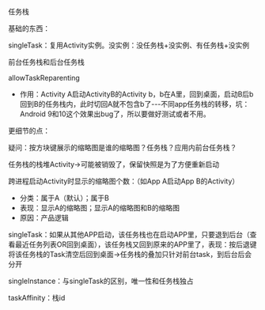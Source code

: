 任务栈

基础的东西：

singleTask：复用Activity实例。没实例：没任务栈+没实例、有任务栈+没实例

前台任务栈和后台任务栈

allowTaskReparenting

- 作用：Activity A启动ActivityB的Activity b，b在A里，回到桌面，启动B后b回到B的任务栈内，此时切回A就不包含b了---不同app任务栈的转移，坑：Android 9和10这个效果出bug了，所以要做好测试或者不用。

更细节的点：

疑问：按方块键展示的缩略图是谁的缩略图？任务栈？应用内前台任务栈？

任务栈的栈堆Activity->可能被销毁了，保留快照是为了方便重新启动

跨进程启动Activity时显示的缩略图个数：（如App A启动App B的Activity）

- 分类：属于A（默认）；属于B
- 表现：显示A的缩略图；显示A的缩略图和B的缩略图
- 原因：产品逻辑

singleTask：如果从其他APP启动，该任务栈也在启动APP里，只要退到后台（查看最近任务列表OR回到桌面），该任务栈又回到原来的APP里了，表现：按后退键将该任务栈的Task清空后回到桌面->任务栈的叠加只针对前台task，到后台后会分开


singleInstance：与singleTask的区别，唯一性和任务栈独占



taskAffinity：栈id